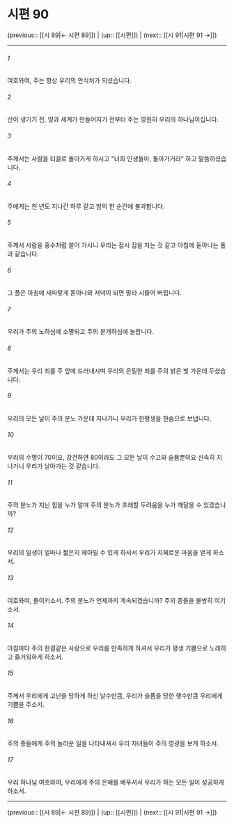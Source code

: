 # 시편 90

(previous:: [[시 89|← 시편 89]]) | (up:: [[시편]]) | (next:: [[시 91|시편 91 →]])

***




###### 1 

여호와여, 주는 항상 우리의 안식처가 되셨습니다. 



###### 2 

산이 생기기 전, 땅과 세계가 만들어지기 전부터 주는 영원히 우리의 하나님이십니다. 



###### 3 

주께서는 사람을 티끌로 돌아가게 하시고 "너희 인생들아, 돌아가거라" 하고 말씀하셨습니다. 



###### 4 

주에게는 천 년도 지나간 하루 같고 밤의 한 순간에 불과합니다. 



###### 5 

주께서 사람을 홍수처럼 쓸어 가시니 우리는 잠시 잠을 자는 것 같고 아침에 돋아나는 풀과 같습니다. 



###### 6 

그 풀은 아침에 새파랗게 돋아나와 저녁이 되면 말라 시들어 버립니다. 



###### 7 

우리가 주의 노하심에 소멸되고 주의 분개하심에 놀랍니다. 



###### 8 

주께서는 우리 죄를 주 앞에 드러내시며 우리의 은밀한 죄를 주의 밝은 빛 가운데 두셨습니다. 



###### 9 

우리의 모든 날이 주의 분노 가운데 지나가니 우리가 한평생을 한숨으로 보냅니다. 



###### 10 

우리의 수명이 70이요, 강건하면 80이라도 그 모든 날이 수고와 슬픔뿐이요 신속히 지나가니 우리가 날아가는 것 같습니다. 



###### 11 

주의 분노가 지닌 힘을 누가 알며 주의 분노가 초래할 두려움을 누가 깨달을 수 있겠습니까? 



###### 12 

우리의 일생이 얼마나 짧은지 헤아릴 수 있게 하셔서 우리가 지혜로운 마음을 얻게 하소서. 



###### 13 

여호와여, 돌이키소서. 주의 분노가 언제까지 계속되겠습니까? 주의 종들을 불쌍히 여기소서. 



###### 14 

아침마다 주의 한결같은 사랑으로 우리를 만족하게 하셔서 우리가 평생 기쁨으로 노래하고 즐거워하게 하소서. 



###### 15 

주께서 우리에게 고난을 당하게 하신 날수만큼, 우리가 슬픔을 당한 햇수만큼 우리에게 기쁨을 주소서. 



###### 16 

주의 종들에게 주의 놀라운 일을 나타내셔서 우리 자녀들이 주의 영광을 보게 하소서. 



###### 17 

우리 하나님 여호와여, 우리에게 주의 은혜를 베푸셔서 우리가 하는 모든 일이 성공하게 하소서.

***

(previous:: [[시 89|← 시편 89]]) | (up:: [[시편]]) | (next:: [[시 91|시편 91 →]])
